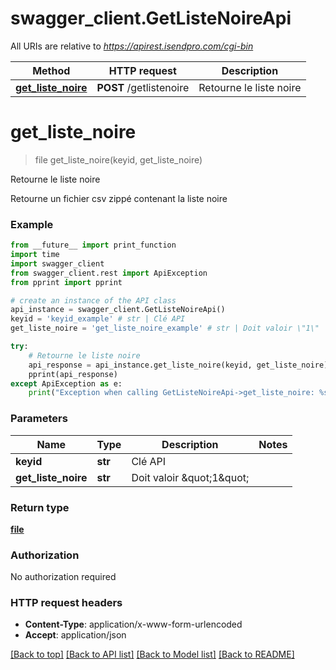 # swagger_client.GetListeNoireApi

All URIs are relative to *https://apirest.isendpro.com/cgi-bin*

Method | HTTP request | Description
------------- | ------------- | -------------
[**get_liste_noire**](GetListeNoireApi.md#get_liste_noire) | **POST** /getlistenoire | Retourne le liste noire


# **get_liste_noire**
> file get_liste_noire(keyid, get_liste_noire)

Retourne le liste noire

Retourne un fichier csv zippé contenant la liste noire

### Example
```python
from __future__ import print_function
import time
import swagger_client
from swagger_client.rest import ApiException
from pprint import pprint

# create an instance of the API class
api_instance = swagger_client.GetListeNoireApi()
keyid = 'keyid_example' # str | Clé API
get_liste_noire = 'get_liste_noire_example' # str | Doit valoir \"1\"

try:
    # Retourne le liste noire
    api_response = api_instance.get_liste_noire(keyid, get_liste_noire)
    pprint(api_response)
except ApiException as e:
    print("Exception when calling GetListeNoireApi->get_liste_noire: %s\n" % e)
```

### Parameters

Name | Type | Description  | Notes
------------- | ------------- | ------------- | -------------
 **keyid** | **str**| Clé API | 
 **get_liste_noire** | **str**| Doit valoir \&quot;1\&quot; | 

### Return type

[**file**](file.md)

### Authorization

No authorization required

### HTTP request headers

 - **Content-Type**: application/x-www-form-urlencoded
 - **Accept**: application/json

[[Back to top]](#) [[Back to API list]](../README.md#documentation-for-api-endpoints) [[Back to Model list]](../README.md#documentation-for-models) [[Back to README]](../README.md)

